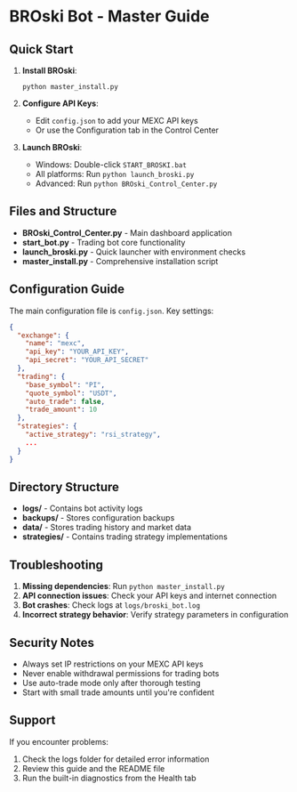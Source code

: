 # BROski Bot - Master Guide

## Quick Start

1. **Install BROski**:
   ```
   python master_install.py
   ```

2. **Configure API Keys**:
   - Edit `config.json` to add your MEXC API keys
   - Or use the Configuration tab in the Control Center

3. **Launch BROski**:
   - Windows: Double-click `START_BROSKI.bat`
   - All platforms: Run `python launch_broski.py`
   - Advanced: Run `python BROski_Control_Center.py`

## Files and Structure

- **BROski_Control_Center.py** - Main dashboard application
- **start_bot.py** - Trading bot core functionality 
- **launch_broski.py** - Quick launcher with environment checks
- **master_install.py** - Comprehensive installation script

## Configuration Guide

The main configuration file is `config.json`. Key settings:

```json
{
  "exchange": {
    "name": "mexc",
    "api_key": "YOUR_API_KEY",
    "api_secret": "YOUR_API_SECRET"
  },
  "trading": {
    "base_symbol": "PI",
    "quote_symbol": "USDT",
    "auto_trade": false,
    "trade_amount": 10
  },
  "strategies": {
    "active_strategy": "rsi_strategy",
    ...
  }
}
```

## Directory Structure

- **logs/** - Contains bot activity logs
- **backups/** - Stores configuration backups
- **data/** - Stores trading history and market data
- **strategies/** - Contains trading strategy implementations

## Troubleshooting

1. **Missing dependencies**: Run `python master_install.py`
2. **API connection issues**: Check your API keys and internet connection
3. **Bot crashes**: Check logs at `logs/broski_bot.log`
4. **Incorrect strategy behavior**: Verify strategy parameters in configuration

## Security Notes

- Always set IP restrictions on your MEXC API keys
- Never enable withdrawal permissions for trading bots
- Use auto-trade mode only after thorough testing
- Start with small trade amounts until you're confident

## Support

If you encounter problems:
1. Check the logs folder for detailed error information
2. Review this guide and the README file
3. Run the built-in diagnostics from the Health tab
